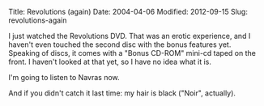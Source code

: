 Title: Revolutions (again)
Date: 2004-04-06
Modified: 2012-09-15
Slug: revolutions-again

I just watched the Revolutions DVD. That was an erotic experience, and I haven't even touched the second disc with the bonus features yet. Speaking of discs, it comes with a "Bonus CD-ROM" mini-cd taped on the front. I haven't looked at that yet, so I have no idea what it is.

I'm going to listen to Navras now.

And if you didn't catch it last time: my hair is black ("Noir", actually).
